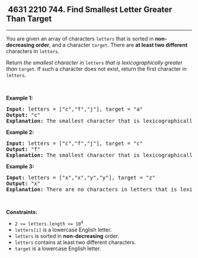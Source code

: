 <h2> 4631 2210
744. Find Smallest Letter Greater Than Target</h2><hr><div><p>You are given an array of characters <code>letters</code> that is sorted in <strong>non-decreasing order</strong>, and a character <code>target</code>. There are <strong>at least two different</strong> characters in <code>letters</code>.</p>

<p>Return <em>the smallest character in </em><code>letters</code><em> that is lexicographically greater than </em><code>target</code>. If such a character does not exist, return the first character in <code>letters</code>.</p>

<p>&nbsp;</p>
<p><strong class="example">Example 1:</strong></p>

<pre><strong>Input:</strong> letters = ["c","f","j"], target = "a"
<strong>Output:</strong> "c"
<strong>Explanation:</strong> The smallest character that is lexicographically greater than 'a' in letters is 'c'.
</pre>

<p><strong class="example">Example 2:</strong></p>

<pre><strong>Input:</strong> letters = ["c","f","j"], target = "c"
<strong>Output:</strong> "f"
<strong>Explanation:</strong> The smallest character that is lexicographically greater than 'c' in letters is 'f'.
</pre>

<p><strong class="example">Example 3:</strong></p>

<pre><strong>Input:</strong> letters = ["x","x","y","y"], target = "z"
<strong>Output:</strong> "x"
<strong>Explanation:</strong> There are no characters in letters that is lexicographically greater than 'z' so we return letters[0].
</pre>

<p>&nbsp;</p>
<p><strong>Constraints:</strong></p>

<ul>
	<li><code>2 &lt;= letters.length &lt;= 10<sup>4</sup></code></li>
	<li><code>letters[i]</code> is a lowercase English letter.</li>
	<li><code>letters</code> is sorted in <strong>non-decreasing</strong> order.</li>
	<li><code>letters</code> contains at least two different characters.</li>
	<li><code>target</code> is a lowercase English letter.</li>
</ul>
</div>
